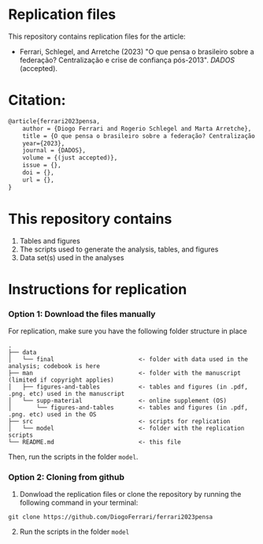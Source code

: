 # Replication files 

This repository contains replication files for the article:

- Ferrari, Schlegel, and Arretche (2023) "O que pensa o brasileiro sobre a federação? Centralização e crise de confiança pós-2013". *DADOS* (accepted).

# Citation:


```latex
@article{ferrari2023pensa,
    author = {Diogo Ferrari and Rogerio Schlegel and Marta Arretche},
    title = {O que pensa o brasileiro sobre a federação? Centralização e crise de confiança pós-2013},
    year={2023},
    journal = {DADOS},
    volume = {(just accepted)},
    issue = {},
    doi = {},
    url = {},
}
```

# This repository contains

1. Tables and figures
2. The scripts used to generate the analysis, tables, and figures
3. Data set(s) used in the analyses

# Instructions for replication

### Option 1: Download the files manually

For replication, make sure you have the following folder structure in place
```ascii
.
├── data
│   └── final                        <- folder with data used in the analysis; codebook is here
├── man                              <- folder with the manuscript (limited if copyright applies)
│   ├── figures-and-tables           <- tables and figures (in .pdf, .png. etc) used in the manuscript
│   └── supp-material                <- online supplement (OS)
│       └── figures-and-tables       <- tables and figures (in .pdf, .png. etc) used in the OS
├── src                              <- scripts for replication
│   └── model                        <- folder with the replication scripts
└── README.md                        <- this file
```

Then, run the scripts in the folder `model`. 

### Option 2: Cloning from github

1. Donwload the replication files or clone the repository by running the following command in your terminal:
``` shell
git clone https://github.com/DiogoFerrari/ferrari2023pensa
```
2. Run the scripts in the folder `model`

